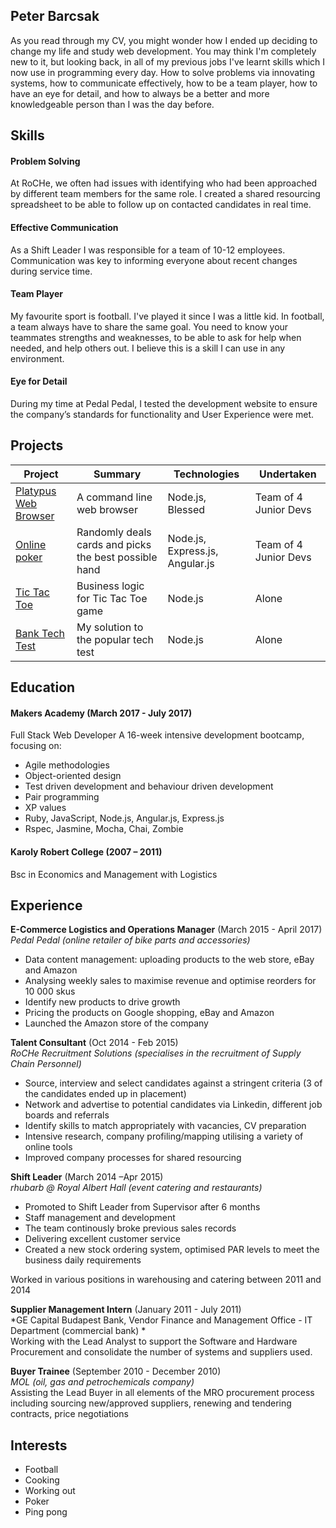 ## Peter Barcsak

As you read through my CV, you might wonder how I ended up deciding to change my life and study web development. You may think I'm completely new to it, but looking back, in all of my previous jobs I've learnt skills which I now use in programming every day. How to solve problems via innovating systems, how to communicate effectively, how to be a team player, how to have an eye for detail, and how to always be a better and more knowledgeable person than I was the day before.

## Skills

#### Problem Solving

At RoCHe, we often had issues with identifying who had been approached by different team members for the same role. I created a shared resourcing spreadsheet to be able to follow up on contacted candidates in real time.

#### Effective Communication

As a Shift Leader I was responsible for a team of 10-12 employees. Communication was key to informing everyone about recent changes during service time.

#### Team Player

My favourite sport is football. I've played it since I was a little kid. In football, a team always have to share the same goal. You need to know your teammates strengths and weaknesses, to be able to ask for help when needed, and help others out. I believe this is a skill I can use in any environment.

#### Eye for Detail

During my time at Pedal Pedal, I tested the development website to ensure the company’s standards for functionality and User Experience were met.

## Projects

| Project | Summary | Technologies | Undertaken |  
|----|----|----|----|  
| [Platypus Web Browser](https://github.com/baree99/web-browser) | A command line web browser | Node.js, Blessed | Team of 4 Junior Devs |
| [Online poker](https://github.com/baree99/OnlinePokerProject) | Randomly deals cards and picks the best possible hand | Node.js, Express.js, Angular.js | Team of 4 Junior Devs |
| [Tic Tac Toe](https://github.com/baree99/tic-tac-toe) | Business logic for Tic Tac Toe game | Node.js | Alone |
| [Bank Tech Test](https://github.com/baree99/bank-tech-test) | My solution to the popular tech test | Node.js | Alone |

## Education

#### Makers Academy (March 2017 - July 2017)
Full Stack Web Developer
A 16-week intensive development bootcamp, focusing on:
*	Agile methodologies
*	Object-oriented design
*	Test driven development and behaviour driven development
*	Pair programming
*	XP values
*	Ruby, JavaScript, Node.js, Angular.js, Express.js
*	Rspec, Jasmine, Mocha, Chai, Zombie

#### Karoly Robert College (2007 – 2011)

Bsc in Economics and Management with Logistics

## Experience

**E-Commerce Logistics and Operations Manager** (March 2015 - April 2017)    
*Pedal Pedal (online retailer of bike parts and accessories)*  
*	Data content management: uploading products to the web store, eBay and Amazon
*	Analysing weekly sales to maximise revenue and optimise reorders for 10 000 skus
*	Identify new products to drive growth
*	Pricing the products on Google shopping, eBay and Amazon
*	Launched the Amazon store of the company


**Talent Consultant** (Oct 2014 - Feb 2015)   
*RoCHe Recruitment Solutions (specialises in the recruitment of Supply Chain Personnel)*
*	Source, interview and select candidates against a stringent criteria (3 of the candidates ended up in placement)
*	Network and advertise to potential candidates via Linkedin, different job boards and referrals
*	Identify skills to match appropriately with vacancies, CV preparation
*	Intensive research, company profiling/mapping utilising a variety of online tools
*	Improved company processes for shared resourcing

 
**Shift Leader** (March 2014 –Apr 2015)  
*rhubarb @ Royal Albert Hall (event catering and restaurants)*  
*	Promoted to Shift Leader from Supervisor after 6 months
*	Staff management and development
*	The team continously broke previous sales records
*	Delivering excellent customer service
*	Created a new stock ordering system, optimised PAR levels to meet the business daily requirements


Worked in various positions in warehousing and catering between 2011 and 2014

**Supplier Management Intern** (January 2011 - July 2011)  
*GE Capital Budapest Bank, Vendor Finance and Management Office - IT Department  (commercial bank) *  
Working with the Lead Analyst to support the Software and Hardware Procurement and consolidate the number of systems and suppliers used.

**Buyer Trainee** (September 2010 - December 2010)  
*MOL (oil, gas and petrochemicals company)*  
Assisting the Lead Buyer in all elements of the MRO procurement process including sourcing new/approved suppliers, renewing and tendering contracts, price negotiations

## Interests

* Football
* Cooking
* Working out
* Poker
* Ping pong
